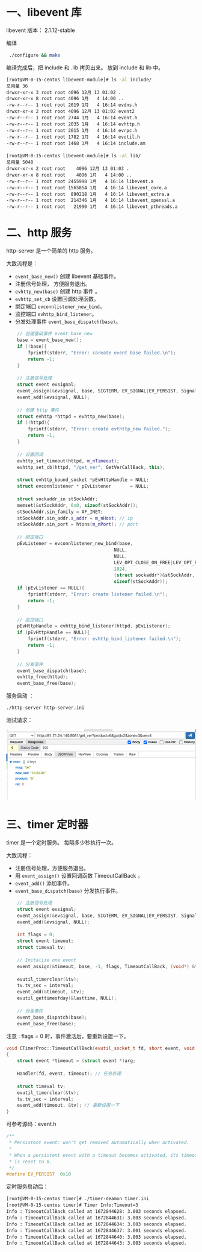 
# 一、libevent 库 

libevent 版本： 2.1.12-stable

编译 

```sh
 ./configure && make 
```

编译完成后，把 include 和 .lib 拷贝出来。 放到 include 和 lib 中。

```sh 
[root@VM-0-15-centos libevent-module]# ls -al include/
总用量 36
drwxr-xr-x 3 root root 4096 12月 13 01:02 .
drwxr-xr-x 8 root root 4096 1月   4 14:00 ..
-rw-r--r-- 1 root root 2019 1月   4 16:14 evdns.h
drwxr-xr-x 2 root root 4096 12月 13 01:02 event2
-rw-r--r-- 1 root root 2744 1月   4 16:14 event.h
-rw-r--r-- 1 root root 2035 1月   4 16:14 evhttp.h
-rw-r--r-- 1 root root 2015 1月   4 16:14 evrpc.h
-rw-r--r-- 1 root root 1782 1月   4 16:14 evutil.h
-rw-r--r-- 1 root root 1468 1月   4 16:14 include.am

[root@VM-0-15-centos libevent-module]# ls -al lib/
总用量 5048
drwxr-xr-x 2 root root    4096 12月 13 01:03 .
drwxr-xr-x 8 root root    4096 1月   4 14:00 ..
-rw-r--r-- 1 root root 2455998 1月   4 16:14 libevent.a
-rw-r--r-- 1 root root 1565854 1月   4 16:14 libevent_core.a
-rw-r--r-- 1 root root  890218 1月   4 16:14 libevent_extra.a
-rw-r--r-- 1 root root  214346 1月   4 16:14 libevent_openssl.a
-rw-r--r-- 1 root root   21990 1月   4 16:14 libevent_pthreads.a
```

# 二、http 服务

http-server 是一个简单的 http 服务。 

大致流程是：

- `event_base_new()` 创建 libevent 基础事件。
- 注册信号处理， 方便服务退出。 
- `evhttp_new(base)` 创建 http 事件 。
- `evhttp_set_cb` 设置回调处理函数。
- 绑定端口 `evconnlistener_new_bind`。
- 监控端口 `evhttp_bind_listener`。
- 分发处理事件 `event_base_dispatch(base)`。

```c++
	// 创建基础事件 event_base_new
	base = event_base_new();
	if (!base){
		fprintf(stderr, "Error: careate event base failed.\n"); 
		return -1;
	}

	// 注册信号处理
	struct event evsignal;
	event_assign(&evsignal, base, SIGTERM, EV_SIGNAL|EV_PERSIST, SignalTermHandler, &evsignal);
	event_add(&evsignal, NULL);

	// 创建 http 事件
	struct evhttp *httpd = evhttp_new(base);
	if (!httpd){
		fprintf(stderr, "Error: create evthttp_new failed."); 		
		return -1;
	}

	// 设置回调
    evhttp_set_timeout(httpd, m_nTimeout);
	evhttp_set_cb(httpd, "/get_ver", GetVerCallBack, this);
	
    struct evhttp_bound_socket *pEvHttpHandle = NULL;
	struct evconnlistener * pEvListener       = NULL;

	struct sockaddr_in stSockAddr;
	memset(&stSockAddr, 0x0, sizeof(stSockAddr));
	stSockAddr.sin_family = AF_INET;
	stSockAddr.sin_addr.s_addr = m_nHost; // ip  
	stSockAddr.sin_port = htons(m_nPort); // port 

	// 绑定端口
	pEvListener = evconnlistener_new_bind(base, 
										NULL, 
										NULL,
										LEV_OPT_CLOSE_ON_FREE|LEV_OPT_REUSEABLE|LEV_OPT_CLOSE_ON_EXEC,
										1024,
										(struct sockaddr*)&stSockAddr, 
										sizeof(stSockAddr));
	if (pEvListener == NULL){
	    fprintf(stderr, "Error: create listener failed.\n"); 	
		return -1;
	}

	// 监控端口
	pEvHttpHandle = evhttp_bind_listener(httpd, pEvListener);
	if (pEvHttpHandle == NULL){
		fprintf(stderr, "Error: evhttp_bind_listener failed.\n");	
		return -1;
	}

	// 分发事件
	event_base_dispatch(base);
	evhttp_free(httpd);
	event_base_free(base);
```

服务启动 ： 

```sh 
./http-server http-server.ini
```

测试请求：

![](./doc/libevent-http-server-2023-01-05_12-33-53.png)

# 三、timer 定时器

timer 是一个定时服务。 每隔多少秒执行一次。

大致流程：

- 注册信号处理，方便服务退出。 
- 用 `event_assign()` 设置回调函数 TimeoutCallBack 。
- `event_add()` 添加事件。
- `event_base_dispatch(base)` 分发执行事件。

```c++
	// 注册信号处理
	struct event evsignal;
	event_assign(&evsignal, base, SIGTERM, EV_SIGNAL|EV_PERSIST, SignalCallBack, &evsignal);
	event_add(&evsignal, NULL);

    int flags = 0;
    struct event timeout;
	struct timeval tv;

	// Initalize one event 
	event_assign(&timeout, base, -1, flags, TimeoutCallBack, (void*) &timeout);
	
    evutil_timerclear(&tv);
	tv.tv_sec = interval;
	event_add(&timeout, &tv);
    evutil_gettimeofday(&lasttime, NULL);

	// 分发事件
	event_base_dispatch(base);
	event_base_free(base);
```

注意 : flags = 0 时，事件激活后，要重新设置一下。

```c++
void CTimerProc::TimeoutCallBack(evutil_socket_t fd, short event, void *arg)
{
	struct event *timeout = (struct event *)arg;
	
    Handler(fd, event, timeout); // 任务处理

	struct timeval tv;
	evutil_timerclear(&tv);
	tv.tv_sec = interval;
	event_add(timeout, &tv); // 重新设置一下
}
```

可参考源码：event.h

```c
/**
 * Persistent event: won't get removed automatically when activated.
 *
 * When a persistent event with a timeout becomes activated, its timeout
 * is reset to 0.
 */
#define EV_PERSIST	0x10
```

定时服务启动后：

```sh 
[root@VM-0-15-centos timer]# ./timer-deamon timer.ini
[root@VM-0-15-centos timer]# Timer Info:Timeout=3
Info : TimeoutCallBack called at 1672844628: 3.003 seconds elapsed.
Info : TimeoutCallBack called at 1672844631: 3.003 seconds elapsed.
Info : TimeoutCallBack called at 1672844634: 3.003 seconds elapsed.
Info : TimeoutCallBack called at 1672844637: 3.001 seconds elapsed.
Info : TimeoutCallBack called at 1672844640: 3.003 seconds elapsed.
Info : TimeoutCallBack called at 1672844643: 3.003 seconds elapsed.
```
 





